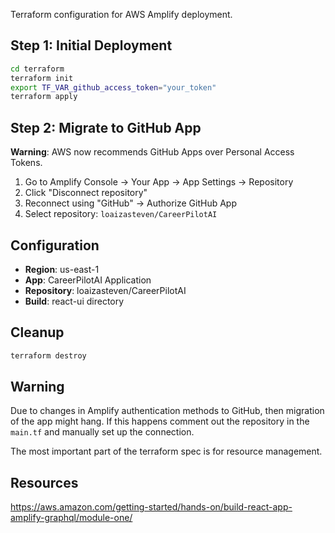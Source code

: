 Terraform configuration for AWS Amplify deployment.

## Step 1: Initial Deployment

```bash
cd terraform
terraform init
export TF_VAR_github_access_token="your_token"
terraform apply
```

## Step 2: Migrate to GitHub App

**Warning**: AWS now recommends GitHub Apps over Personal Access Tokens.

1. Go to Amplify Console → Your App → App Settings → Repository
2. Click "Disconnect repository"
3. Reconnect using "GitHub" → Authorize GitHub App
4. Select repository: `loaizasteven/CareerPilotAI`

## Configuration

- **Region**: us-east-1
- **App**: CareerPilotAI Application
- **Repository**: loaizasteven/CareerPilotAI
- **Build**: react-ui directory

## Cleanup

```bash
terraform destroy
``` 

## Warning
Due to changes in Amplify authentication methods to GitHub, then migration of the app might hang. If this happens comment out the repository in the `main.tf` and manually set up the connection. 

The most important part of the terraform spec is for resource management.

## Resources
https://aws.amazon.com/getting-started/hands-on/build-react-app-amplify-graphql/module-one/